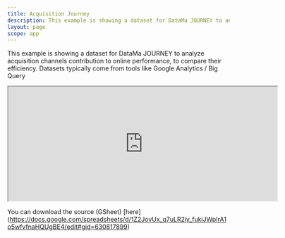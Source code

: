 ```yaml
---
title: Acquisition Journey
description: This example is showing a dataset for DataMa JOURNEY to analyze acquisition channels contribution to online performance, to compare their efficiency.
layout: page
scope: app
---
```


This example is showing a dataset for DataMa JOURNEY to analyze acquisition channels contribution to online performance, to compare their efficiency.
Datasets typically come from tools like Google Analytics / Big Query

<center><iframe src="https://docs.google.com/spreadsheets/d/e/2PACX-1vRGH2q-ug3Pn-QjYmDDPDUR0u2Kzy2YOo_btZBfOgIc5J56FiJA8QbfHtuSFV2NuiOKhBtR5ZrK6mFk/pubhtml?gid=630817899&amp;single=true&amp;widget=true&amp;headers=false" width="610" height="260"></iframe></center>

You can download the source (GSheet) [here] (https://docs.google.com/spreadsheets/d/1Z2JovUx_q7uLR2iy_fukiJWpIrA1o5wfvfnaHQUgBE4/edit#gid=630817899)
